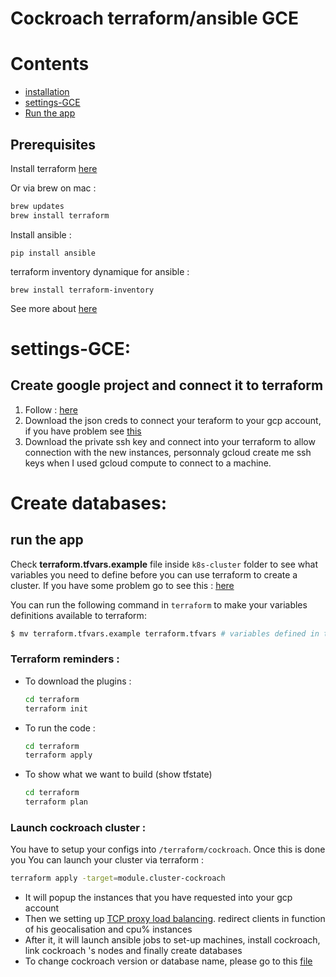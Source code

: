 # Cockroach terraform/ansible GCE

# Contents
* [installation](#install)
* [settings-GCE](#settings-GCE)
* [Run the app](#run)


Prerequisites
------------------

Install terraform [here](https://www.terraform.io/downloads.html)

Or via brew on mac : 

```bash
brew updates 
brew install terraform
```

Install ansible :
```
pip install ansible
```
terraform inventory dynamique for ansible : 
```
brew install terraform-inventory
```
See more about [here](https://github.com/adammck/terraform-inventory)

# settings-GCE:

Create google project and connect it to terraform
------------------
1. Follow : [here](https://cloud.google.com/resource-manager/docs/creating-managing-projects)
2. Download the json creds to connect your teraform to your gcp account, if you have problem see [this](https://github.com/caminale/benchmark-ecommerce-scala/blob/master/docs/gcp-configs.md)
3. Download the private ssh key and connect into your terraform to allow connection with the new instances,
   personnaly gcloud create me ssh keys when I used gcloud compute to connect to a machine.

# Create databases:

run the app
------------------

Check **terraform.tfvars.example** file inside `k8s-cluster` folder to see what variables you need to define before you can use terraform to create a cluster. If you have some problem go to see this : [here](https://github.com/caminale/benchmark-ecommerce-scala/blob/master/docs/gcp-configs.md)

You can run the following command in `terraform` to make your variables definitions available to terraform:
```bash
$ mv terraform.tfvars.example terraform.tfvars # variables defined in terraform.tfvars will be automatically picked up by terraform during the run
```
### Terraform reminders :
* To download the plugins : 
    ```bash
    cd terraform
    terraform init
    ```
* To run the code : 

    ```bash
    cd terraform
    terraform apply
    ```
* To show what we want to build (show tfstate)

    ```bash 
    cd terraform
    terraform plan
    ```
### Launch cockroach cluster :
You have to setup your configs into `/terraform/cockroach`.
Once this is done you
You can launch your cluster via terraform :
```bash
terraform apply -target=module.cluster-cockroach
```
*   It will popup the instances that you have requested into your gcp account
*   Then we setting up [TCP proxy load balancing](https://cloud.google.com/load-balancing/docs/tcp/setting-up-tcp#configure_load_balancer).
    redirect clients in function of his geocalisation and cpu% instances
*   After it, it will launch ansible jobs to set-up machines, install cockroach, link cockroach 's nodes and finally create databases
*   To change cockroach version or database name, please go to this [file](./ansible/install-cockroachdb.yml)








